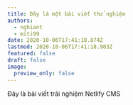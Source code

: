 ```yaml
---
title: Đây là một bài viết thử nghiệm
authors:
  - nghiant
  - miti99
date: 2020-10-06T17:41:18.874Z
lastmod: 2020-10-06T17:41:18.903Z
featured: false
draft: false
image:
  preview_only: false
---
```

Đây là bài viết trải nghiệm Netlify CMS